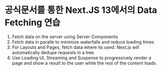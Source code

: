 # 공식문서를 통한 Next.JS 13에서의 Data Fetching 연습
1. Fetch data on the server using Server Components
2. Fetch data in paralle to minimize waterfalls and reduce loading times
3. For Layouts and Pages, fetch data where its used. Next.js will automatically dedupe requests in a tree
4. Use Loading UI, Streaming and Suspense to progressively render a page and show a result to the user while the rest of the content loads.
